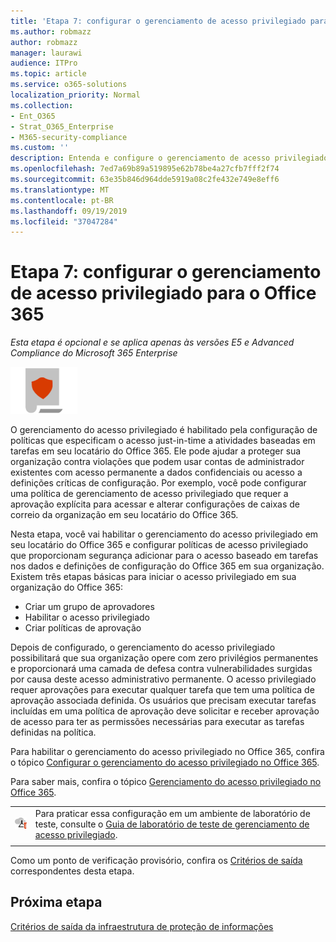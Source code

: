 ```yaml
---
title: 'Etapa 7: configurar o gerenciamento de acesso privilegiado para o Office 365'
ms.author: robmazz
author: robmazz
manager: laurawi
audience: ITPro
ms.topic: article
ms.service: o365-solutions
localization_priority: Normal
ms.collection:
- Ent_O365
- Strat_O365_Enterprise
- M365-security-compliance
ms.custom: ''
description: Entenda e configure o gerenciamento de acesso privilegiado do Office 365.
ms.openlocfilehash: 7ed7a69b89a519895e62b78be4a27cfb7fff2f74
ms.sourcegitcommit: 63e35b846d964dde5919a08c2fe432e749e8eff6
ms.translationtype: MT
ms.contentlocale: pt-BR
ms.lasthandoff: 09/19/2019
ms.locfileid: "37047284"
---
```

# <a name="step-7-configure-privileged-access-management-for-office-365"></a>Etapa 7: configurar o gerenciamento de acesso privilegiado para o Office 365

*Esta etapa é opcional e se aplica apenas às versões E5 e Advanced Compliance do Microsoft 365 Enterprise*

![](./media/deploy-foundation-infrastructure/infoprotection_icon-small.png)

O gerenciamento do acesso privilegiado é habilitado pela configuração de políticas que especificam o acesso just-in-time a atividades baseadas em tarefas em seu locatário do Office 365. Ele pode ajudar a proteger sua organização contra violações que podem usar contas de administrador existentes com acesso permanente a dados confidenciais ou acesso a definições críticas de configuração. Por exemplo, você pode configurar uma política de gerenciamento de acesso privilegiado que requer a aprovação explícita para acessar e alterar configurações de caixas de correio da organização em seu locatário do Office 365.

Nesta etapa, você vai habilitar o gerenciamento do acesso privilegiado em seu locatário do Office 365 e configurar políticas de acesso privilegiado que proporcionam segurança adicionar para o acesso baseado em tarefas nos dados e definições de configuração do Office 365 em sua organização. Existem três etapas básicas para iniciar o acesso privilegiado em sua organização do Office 365:
- Criar um grupo de aprovadores
- Habilitar o acesso privilegiado
- Criar políticas de aprovação

Depois de configurado, o gerenciamento do acesso privilegiado possibilitará que sua organização opere com zero privilégios permanentes e proporcionará uma camada de defesa contra vulnerabilidades surgidas por causa deste acesso administrativo permanente. O acesso privilegiado requer aprovações para executar qualquer tarefa que tem uma política de aprovação associada definida. Os usuários que precisam executar tarefas incluídas em uma política de aprovação deve solicitar e receber aprovação de acesso para ter as permissões necessárias para executar as tarefas definidas na política.

Para habilitar o gerenciamento do acesso privilegiado no Office 365, confira o tópico [Configurar o gerenciamento do acesso privilegiado no Office 365](https://docs.microsoft.com/office365/securitycompliance/privileged-access-management-configuration).

Para saber mais, confira o tópico [Gerenciamento do acesso privilegiado no Office 365](https://docs.microsoft.com/office365/securitycompliance/privileged-access-management-overview).


|||
|:-------|:-----|
|![Guias de laboratório de teste do Microsoft Cloud](media/m365-enterprise-test-lab-guides/cloud-tlg-icon-small.png)|  Para praticar essa configuração em um ambiente de laboratório de teste, consulte o [Guia de laboratório de teste de gerenciamento de acesso privilegiado](privileged-access-microsoft-365-enterprise-dev-test-environment.md). |
|||

Como um ponto de verificação provisório, confira os [Critérios de saída](infoprotect-exit-criteria.md#crit-infoprotect-step7) correspondentes desta etapa.

## <a name="next-step"></a>Próxima etapa

[Critérios de saída da infraestrutura de proteção de informações](infoprotect-exit-criteria.md)
